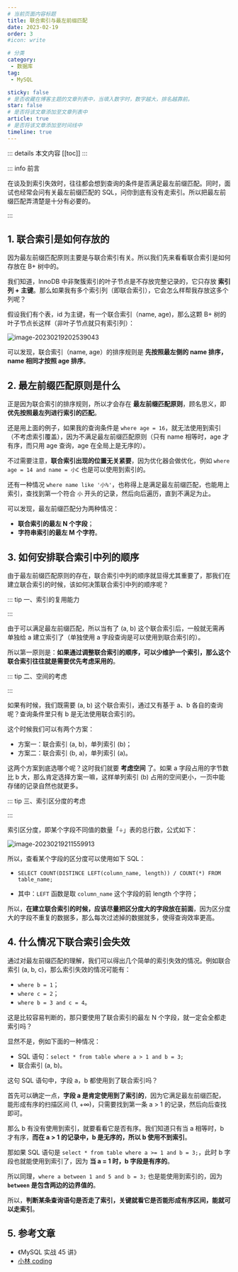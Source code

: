 ```yaml
---
# 当前页面内容标题
title: 联合索引与最左前缀匹配
date: 2023-02-19
order: 3
#icon: write

# 分类
category:
 - 数据库
tag:
 - MySQL

sticky: false
# 是否收藏在博客主题的文章列表中，当填入数字时，数字越大，排名越靠前。
star: false
# 是否将该文章添加至文章列表中
article: true
# 是否将该文章添加至时间线中
timeline: true
---
```


 

::: details 本文内容
[[toc]]
:::


::: info 前言

在谈及到索引失效时，往往都会想到查询的条件是否满足最左前缀匹配。同时，面试也经常会问有关最左前缀匹配的 SQL，问你到底有没有走索引。所以把最左前缀匹配弄清楚是十分有必要的。

:::

## **1. 联合索引是如何存放的**

因为最左前缀匹配原则主要是与联合索引有关。所以我们先来看看联合索引是如何存放在 B+ 树中的。

我们知道，InnoDB 中非聚簇索引的叶子节点是不存放完整记录的，它只存放 **索引列 + 主键**。那么如果我有多个索引列（即联合索引），它会怎么样帮我存放这多个列呢？

假设我们有个表，id 为主键，有一个联合索引（name, age)，那么这颗 B+ 树的叶子节点长这样（非叶子节点就只有索引列）：

![image-20230219202539043](https://run-notes.oss-cn-beijing.aliyuncs.com/notes/202302192026015.png)

可以发现，联合索引（name, age）的排序规则是 **先按照最左侧的 name 排序，name 相同才按照 age 排序**。

## **2. 最左前缀匹配原则是什么**

正是因为联合索引的排序规则，所以才会存在 **最左前缀匹配原则**，顾名思义，即 **优先按照最左列进行索引的匹配**。

还是用上面的例子，如果我的查询条件是 `where age = 16`，就无法使用到索引（不考虑索引覆盖），因为不满足最左前缀匹配原则（只有 name 相等时，age 才有序，而只用 age 查询，age 在全局上是无序的）。

不过需要注意，**联合索引出现的位置无关紧要**，因为优化器会做优化，例如 `where age = 14 and name = 小C` 也是可以使用到索引的。

还有一种情况 `where name like '小%'`，也称得上是满足最左前缀匹配，也能用上索引，查找到第一个符合 `小` 开头的记录，然后向后遍历，直到不满足为止。

可以发现，最左前缀匹配分为两种情况：

- **联合索引的最左 N 个字段**；
- **字符串索引的最左 M 个字符**。

## **3. 如何安排联合索引中列的顺序**

由于最左前缀匹配原则的存在，联合索引中列的顺序就显得尤其重要了，那我们在建立联合索引的时候，该如何决策联合索引中列的顺序呢？

::: tip 一、索引的复用能力

:::

由于可以满足最左前缀匹配，所以当有了 (a, b) 这个联合索引后，一般就无需再单独给 a 建立索引了（单独使用 a 字段查询是可以使用到联合索引的）。

所以第一原则是：**如果通过调整联合索引的顺序，可以少维护一个索引，那么这个联合索引往往就是需要优先考虑采用的**。

::: tip 二、空间的考虑

:::

如果有时候，我们既需要 (a, b) 这个联合索引，通过又有基于 a、b 各自的查询呢？查询条件里只有 b 是无法使用联合索引的。

这个时候我们可以有两个方案：

- 方案一：联合索引 (a, b)，单列索引 (b)；
- 方案二：联合索引 (b, a)，单列索引 (a)。

这两个方案到底选哪个呢？这时我们就要 **考虑空间** 了。如果 a 字段占用的字节数比 b 大，那么肯定选择方案一嘛，这样单列索引 (b) 占用的空间更小，一页中能存储的记录自然也就更多。

::: tip 三、索引区分度的考虑

:::

索引区分度，即某个字段不同值的数量「÷」表的总行数，公式如下：

![image-20230219211559913](https://run-notes.oss-cn-beijing.aliyuncs.com/notes/202302192116026.png)

所以，查看某个字段的区分度可以使用如下 SQL：

- `SELECT COUNT(DISTINCE LEFT(column_name, length)) / COUNT(*) FROM table_name;`

- 其中：`LEFT` 函数是取 `column_name` 这个字段的前 length 个字符；

所以，**在建立联合索引的时候，应该尽量把区分度大的字段放在前面**，因为区分度大的字段不重复的数据多，那么每次过滤掉的数据就多，使得查询效率更高。

## **4. 什么情况下联合索引会失效**

通过对最左前缀匹配的理解，我们可以得出几个简单的索引失效的情况。例如联合索引 (a, b, c)，那么索引失效的情况可能有：

- `where b = 1`；
- `where c = 2`；
- `where b = 3 and c = 4`。

这是比较容易判断的，那只要使用了联合索引的最左 N 个字段，就一定会全都走索引吗？

显然不是，例如下面的一种情况：

- SQL 语句：`select * from table where a > 1 and b = 3;`
- 联合索引 (a, b)。

这句 SQL 语句中，字段 a，b 都使用到了联合索引吗？

首先可以确定一点，**字段 a 是肯定使用到了索引的**，因为它满足最左前缀匹配，能形成有序的扫描区间 (1, +∞)，只需要找到第一条 a > 1 的记录，然后向后查找即可。

那么 b 有没有使用到索引，就要看看它是否有序。我们知道只有当 a 相等时，b 才有序，**而在 a > 1 的记录中，b 是无序的，所以 b 使用不到索引**。

那如果 SQL 语句是 `select * from table where a >= 1 and b = 3;`，此时 b 字段也就能使用到索引了，因为 **当 a = 1 时，b 字段是有序的**。

所以同理，`where a between 1 and 5 and b = 3;` 也是能使用到索引的，因为 **`between` 是包含两边的边界值的**。

所以，**判断某条查询语句是否走了索引，关键就看它是否能形成有序区间，能就可以走索引**。

## **5. 参考文章**

- 《MySQL 实战 45 讲》
- [小林 coding](https://xiaolincoding.com)
